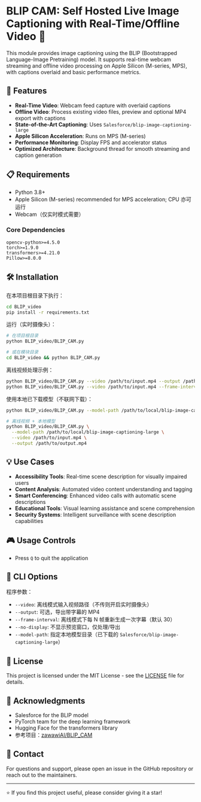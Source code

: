 # BLIP CAM: Self Hosted Live Image Captioning with Real-Time/Offline Video 🎥

This module provides image captioning using the BLIP (Bootstrapped Language-Image Pretraining) model. It supports real-time webcam streaming and offline video processing on Apple Silicon (M-series, MPS), with captions overlaid and basic performance metrics.

## 🚀 Features

- **Real-Time Video**: Webcam feed capture with overlaid captions
- **Offline Video**: Process existing video files, preview and optional MP4 export with captions
- **State-of-the-Art Captioning**: Uses `Salesforce/blip-image-captioning-large`
- **Apple Silicon Acceleration**: Runs on MPS (M-series)
- **Performance Monitoring**: Display FPS and accelerator status
- **Optimized Architecture**: Background thread for smooth streaming and caption generation

## 📋 Requirements

- Python 3.8+
- Apple Silicon (M-series) recommended for MPS acceleration; CPU 亦可运行
- Webcam（仅实时模式需要）

### Core Dependencies
```
opencv-python>=4.5.0
torch>=1.9.0
transformers>=4.21.0
Pillow>=8.0.0
```

## 🛠️ Installation

在本项目根目录下执行：

```bash
cd BLIP_video
pip install -r requirements.txt
```

运行（实时摄像头）：

```bash
# 在项目根目录
python BLIP_video/BLIP_CAM.py

# 或在模块目录
cd BLIP_video && python BLIP_CAM.py
```

离线视频处理示例：

```bash
python BLIP_video/BLIP_CAM.py --video /path/to/input.mp4 --output /path/to/output.mp4
python BLIP_video/BLIP_CAM.py --video /path/to/input.mp4 --frame-interval 10 --no-display
```

使用本地已下载模型（不联网下载）：

```bash
python BLIP_video/BLIP_CAM.py --model-path /path/to/local/blip-image-captioning-large

# 离线视频 + 本地模型
python BLIP_video/BLIP_CAM.py \
  --model-path /path/to/local/blip-image-captioning-large \
  --video /path/to/input.mp4 \
  --output /path/to/output.mp4
```

## 💡 Use Cases

- **Accessibility Tools**: Real-time scene description for visually impaired users
- **Content Analysis**: Automated video content understanding and tagging
- **Smart Conferencing**: Enhanced video calls with automatic scene descriptions
- **Educational Tools**: Visual learning assistance and scene comprehension
- **Security Systems**: Intelligent surveillance with scene description capabilities

## 🎮 Usage Controls

- Press `Q` to quit the application

## 🔧 CLI Options

程序参数：

- `--video`: 离线模式输入视频路径（不传则开启实时摄像头）
- `--output`: 可选，导出带字幕的 MP4
- `--frame-interval`: 离线模式下每 N 帧重新生成一次字幕（默认 30）
- `--no-display`: 不显示预览窗口，仅处理/导出
- `--model-path`: 指定本地模型目录（已下载的 `Salesforce/blip-image-captioning-large`）


## 📝 License

This project is licensed under the MIT License - see the [LICENSE](LICENSE) file for details.

## 🙏 Acknowledgments

- Salesforce for the BLIP model
- PyTorch team for the deep learning framework
- Hugging Face for the transformers library
- 参考项目：[zawawiAI/BLIP_CAM](https://github.com/zawawiAI/BLIP_CAM.git)

## 📧 Contact

For questions and support, please open an issue in the GitHub repository or reach out to the maintainers.

---
⭐ If you find this project useful, please consider giving it a star!

